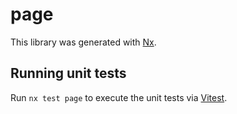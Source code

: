 # page

This library was generated with [Nx](https://nx.dev).

## Running unit tests

Run `nx test page` to execute the unit tests via [Vitest](https://vitest.dev/).
